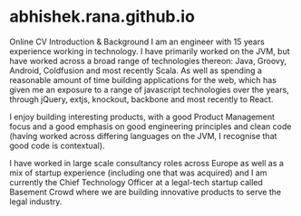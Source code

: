 # abhishek.rana.github.io
Online CV 
Introduction & Background
I am an engineer with 15 years experience working in technology. I have primarily worked on the JVM, but have worked across a broad range of technologies thereon: Java, Groovy, Android, Coldfusion and most recently Scala. As well as spending a reasonable amount of time building applications for the web, which has given me an exposure to a range of javascript technologies over the years, through jQuery, extjs, knockout, backbone and most recently to React.

I enjoy building interesting products, with a good Product Management focus and a good emphasis on good engineering principles and clean code (having worked across differing languages on the JVM, I recognise that good code is contextual).

I have worked in large scale consultancy roles across Europe as well as a mix of startup experience (including one that was acquired) and I am currently the Chief Technology Officer at a legal-tech startup called Basement Crowd where we are building innovative products to serve the legal industry.
